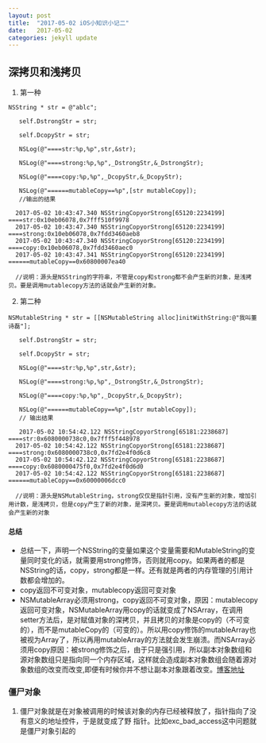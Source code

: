 ```yaml
---
layout: post
title:  "2017-05-02 iOS小知识小记二"
date:   2017-05-02
categories: jekyll update
---
```


## 深拷贝和浅拷贝
1. 第一种


```
NSString * str = @"ablc";

   self.DstrongStr = str;

   self.DcopyStr = str;

   NSLog(@"====str:%p,%p",str,&str);

   NSLog(@"====strong:%p,%p",_DstrongStr,&_DstrongStr);

   NSLog(@"====copy:%p,%p",_DcopyStr,&_DcopyStr);

   NSLog(@"======mutableCopy==%p",[str mutableCopy]);
   //输出的结果

  2017-05-02 10:43:47.340 NSStringCopyorStrong[65120:2234199] ====str:0x10eb06078,0x7fff510f9978
  2017-05-02 10:43:47.340 NSStringCopyorStrong[65120:2234199] ====strong:0x10eb06078,0x7fdd3460aeb8
  2017-05-02 10:43:47.340 NSStringCopyorStrong[65120:2234199] ====copy:0x10eb06078,0x7fdd3460aec0
  2017-05-02 10:43:47.341 NSStringCopyorStrong[65120:2234199] ======mutableCopy==0x60800007ea40

  //说明：源头是NSString的字符串，不管是copy和strong都不会产生新的对象，是浅拷贝。要是调用mutablecopy方法的话就会产生新的对象。

```

2. 第二种

```
NSMutableString * str = [[NSMutableString alloc]initWithString:@"我叫董诗磊"];

   self.DstrongStr = str;

   self.DcopyStr = str;

   NSLog(@"====str:%p,%p",str,&str);

   NSLog(@"====strong:%p,%p",_DstrongStr,&_DstrongStr);

   NSLog(@"====copy:%p,%p",_DcopyStr,&_DcopyStr);

   NSLog(@"======mutableCopy==%p",[str mutableCopy]);
   // 输出结果

   2017-05-02 10:54:42.122 NSStringCopyorStrong[65181:2238687] ====str:0x6080000738c0,0x7fff5f448978
  2017-05-02 10:54:42.122 NSStringCopyorStrong[65181:2238687] ====strong:0x6080000738c0,0x7fd2e4f0d6c8
  2017-05-02 10:54:42.122 NSStringCopyorStrong[65181:2238687] ====copy:0x6080000475f0,0x7fd2e4f0d6d0
  2017-05-02 10:54:42.122 NSStringCopyorStrong[65181:2238687] ======mutableCopy==0x60000006dcc0

  //说明：源头是NSMutableString，strong仅仅是指针引用，没有产生新的对象，增加引用计数，是浅拷贝，但是copy产生了新的对象，是深拷贝。要是调用mutablecopy方法的话就会产生新的对象

```

#### 总结
- 总结一下，声明一个NSString的变量如果这个变量需要和MutableString的变量同时变化的话，就需要用strong修饰，否则就用copy。如果两者的都是NSString的话，copy，strong都是一样。还有就是两者的内存管理的引用计数都会增加的。
- copy返回不可变对象，mutablecopy返回可变对象
- NSMutableArray必须用strong，copy返回不可变对象，原因：mutablecopy返回可变对象，NSMutableArray用copy的话就变成了NSArray，在调用setter方法后，是对赋值对象的深拷贝，并且拷贝的对象是copy的（不可变的），而不是mutableCopy的（可变的）。所以用copy修饰的mutableArray也被视为Array了，所以再用mutableArray的方法就会发生崩溃。而NSArray必须用copy原因：被strong修饰之后，由于只是强引用，所以副本对象数组和源对象数组只是指向同一个内存区域，这样就会造成副本对象数组会随着源对象数组的改变而改变,即便有时候你并不想让副本对象跟着改变。[博客地址](http://blog.csdn.net/ioswl/article/details/60589076)

### 僵尸对象
1. 僵尸对象就是在对象被调用的时候该对象的内存已经被释放了，指针指向了没有意义的地址控件，于是就变成了野 指针。比如exc_bad_access这中问题就是僵尸对象引起的
